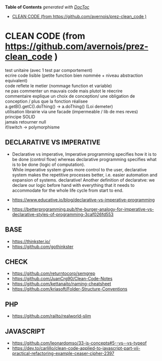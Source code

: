 <!-- START doctoc generated TOC please keep comment here to allow auto update -->

<!-- DON'T EDIT THIS SECTION, INSTEAD RE-RUN doctoc TO UPDATE -->

**Table of Contents**  _generated with [DocToc](https://github.com/thlorenz/doctoc)_

-   [CLEAN CODE (from https://github.com/avernois/prez-clean_code )](#clean-code-from-httpsgithubcomavernoisprez-clean_code-)

<!-- END doctoc generated TOC please keep comment here to allow auto update -->

# CLEAN CODE (from <https://github.com/avernois/prez-clean_code> )

test unitaire (avec 1 test par comportement)  
ecrire code lisible (petite function bien nommée + niveau abstraction equivalent)  
code reflete le metier (nommage function et variable)  
ne pas commenter un mauvais code mais plutot le réecrire  
commentaire explique un choix de conception/ une obligation de conception / plus que la fonction réalisee  
a.getB().getC().doThing() -> a.doThing()  (Loi demeter)  
utilisation librairie via une facade (impermeable / lib de mes reves)  
principe SOLID  
jamais retourner null  
if/switch -> polymorphisme

## DECLARATIVE VS IMPERATIVE

-   Declarative vs imperative, Imperative programming specifies how it is to be done (control flow) whereas declarative programming specifies what is to be done (logic of computation).  
    While imperative system gives more control to the user, declarative system makes the repetitive processes better, i.e. easier automation and expansion of systems. declarative! Another definition of declaratve: we declare our logic before hand with everything that it needs to accommodate for the whole life cycle from start to end.

-   <https://www.educative.io/blog/declarative-vs-imperative-programming>

-   <https://betterprogramming.pub/the-burger-analogy-for-imperative-vs-declarative-styles-of-programming-3caf026fd553>

## BASE

-   <https://thinkster.io/>
-   <https://github.com/gothinkster>

## CHECK

-   <https://github.com/returntocorp/semgrep>
-   <https://github.com/JuanCrg90/Clean-Code-Notes>
-   <https://github.com/kettanaito/naming-cheatsheet>
-   <https://github.com/kriasoft/Folder-Structure-Conventions>

## PHP

-   <https://github.com/railto/realworld-slim>

## JAVASCRIPT

-   <https://github.com/leonardomso/33-js-concepts#5--vs--vs-typeof>
-   <https://dev.to/carlillo/clean-code-applied-to-javascript-part-vii-practical-refactoring-example-ceaser-cipher-2397>
